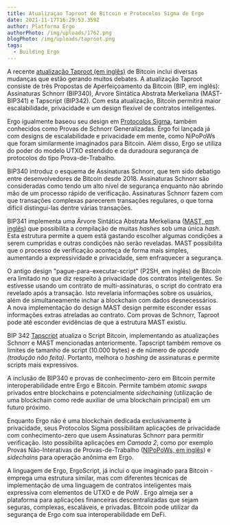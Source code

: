 ```yaml
---
title: Atualizaçao Taproot de Bitcoin e Protocolos Sigma de Ergo
date: 2021-11-17T16:29:53.359Z
author: Platforma Ergo
authorPhoto: /img/uploads/1762.png
blogPhoto: /img/uploads/taproot.png
tags:
  - Building Ergo
---
```

<!--StartFragment-->

A recente [atualização Taproot (em inglês)](https://www.research.arcane.no/blog/what-is-taproot-the-next-bitcoin-upgrade) de Bitcoin inclui diversas mudanças que estão gerando muitos debates. A atualização Taproot consiste de três Propostas de Aperfeiçoamento da Bitcoin (BIP, em inglês): Assinaturas Schnorr (BIP340), Árvore Sintática Abstrata Merkeliana (MAST-BIP341) e Tapscript (BIP342). Com esta atualização, Bitcoin permitirá maior escalabilidade, privacidade  e um design flexível de contratos inteligentes. 



Ergo igualmente baseou seu design em [Protocolos Sigma](https://ergoplatform.org/pt/blog/2020_03_16_ergo_sigma/), também conhecidos como Provas de Schnorr Generalizadas. Ergo foi lançada já com designs de  escalabilidade e privacidade em mente, como NiPoPoWs que foram similarmente imaginados para Bitcoin. Além disso, Ergo se utiliza do poder do modelo UTXO estendido e da duradoura segurança de protocolos do tipo Prova-de-Trabalho.



BIP340 introduz o esquema de Assinaturas Schnorr, que tem sido debatigo entre desenvolvedores de Bitcoin desde 2018. Assinaturas Schnorr são consideradas como tendo um alto nível de segurança enquanto não abrindo mão de um processo rápido de verificação. Assinaturas Schnorr fazem com que transações complexas parecerem transações regulares, o que torna difícil distingui-las dentre várias transações.



BIP341 implementa uma Árvore Sintática Abstrata Merkeliana ([MAST, em inglês](https://bitcoinops.org/en/topics/mast/)) que possibilita a compilação de muitas *hashes* sob uma única *hash*. Esta estrutura permite a quem está gastando escolher algumas condições a serem cumpridas e outras condições não serão reveladas. MAST possibilita que o processo de verificação aconteça de forma mais simples, aumentando a expressividade e privacidade, sem enfraquecer a segurança.



O antigo design "pague-para-executar-script" (P2SH, em inglês) de Bitcoin era limitado no que diz respeito à privacidade dos contratos inteligentes. Se estivesse usando um contrato de multi-assinaturas, o script do contrato era revelado após a transação. Isto revelaria informações sobre os usuários, além de simultaneamente inchar a blockchain com dados desnecessários. A nova implementação do design MAST design permite esconder essas informações extras atreladas ao contrato. Com provas de Schnorr, Taproot pode até esconder evidências de que a estrutura MAST existiu.



BIP 342 [Tapscript](https://github.com/bitcoin/bips/blob/master/bip-0342.mediawiki#cite_note-9) atualiza o Script Bitcoin, implementando as atualizações Schnorr e MAST mencionadas anteriormente. Tapscript também remove os limites de tamanho de script (10.000 bytes) e de número de *opcode (tradução não feita)*. Portanto, melhora o *hashing* de assinaturas e permite scripts mais expressivos. 



A inclusão de BIP340 e provas de conhecimento-zero em Bitcoin permite interoperabilidade entre Ergo e Bitcoin. Permite também *atomic swaps* privados entre blockchains e potencialmente *sidechaining* (utilização de uma blockchain como rede auxiliar de uma blockchain principal) em um futuro próximo. 

Enquanto Ergo não é uma blockchain dedicada exclusivamente à privacidade, seus Protocolos Sigma possibilitam aplicações de privacidade com conhecimento-zero que usem Assinaturas Schnorr para permitir verificação. Isto possibilita aplicações em *Camada 2*, como por exemplo Provas Não-Interativas de Provas-de-Trabalho ([NIPoPoWs, em inglês](https://nipopows.com/)) e *sidechains* para operação anônima em Ergo. 



A linguagem de Ergo, ErgoScript, já inclui o que imaginado para Bitcoin - emprega uma estrutura similar, mas com diferentes técnicas de implementação de uma linguagem de contratos inteligentes mais expressiva com elementos de UTXO e de PoW . Ergo almeja ser a plataforma para aplicações financeiras descentralizadas que sejam seguras, complexas, escaláveis, e privadas. Bitcoin pode utilizar da segurança de Ergo com sua interoperabilidade em DeFi.



<!--EndFragment-->